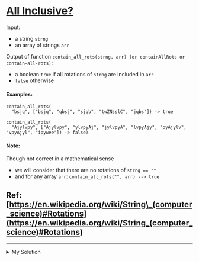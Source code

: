 # [All Inclusive?](https://www.codewars.com/kata/5700c9acc1555755be00027e)

Input:

- a string `strng`
- an array of strings `arr`

Output of function `contain_all_rots(strng, arr) (or containAllRots or contain-all-rots)`:

- a boolean `true` if all rotations of `strng` are included in `arr`
- `false` otherwise

#### Examples:

    contain_all_rots(
      "bsjq", ["bsjq", "qbsj", "sjqb", "twZNsslC", "jqbs"]) -> true

    contain_all_rots(
      "Ajylvpy", ["Ajylvpy", "ylvpyAj", "jylvpyA", "lvpyAjy", "pyAjylv", "vpyAjyl", "ipywee"]) -> false)

#### Note:

Though not correct in a mathematical sense

- we will consider that there are no rotations of `strng == ""`
- and for any array `arr`: `contain_all_rots("", arr) --> true`

## Ref: [https://en.wikipedia.org/wiki/String\_(computer_science)#Rotations](<https://en.wikipedia.org/wiki/String_(computer_science)#Rotations>)

---

<details><summary>My Solution</summary>

```js
function containAllRots(strng, arr) {
  if (strng === '') return true
  for (let i = 0; i < strng.length; i++) {
    if (!arr.includes(strng)) return false
    strng = `${strng.slice(1)}${strng[0]}`
  }

  return true
}
```

</details>
